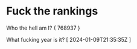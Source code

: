 # Fuck the rankings

Who the hell am I?
{ 768937 }

What fucking year is it?
[ 2024-01-09T21:35:35Z ]
